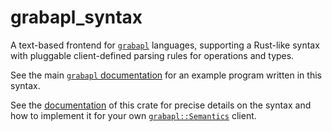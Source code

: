 # grabapl_syntax

A text-based frontend for [`grabapl`](https://crates.io/crates/grabapl) languages, supporting a Rust-like syntax with pluggable client-defined parsing rules
for operations and types.

See the main [`grabapl` documentation](https://crates.io/crates/grabapl) for an example program written in this syntax.

See the [documentation](https://docs.rs/grabapl_syntax/latest/grabapl_syntax/) of this crate for precise details on the
syntax and how to implement it for your own [`grabapl::Semantics`](https://docs.rs/grabapl/latest/grabapl/semantics/trait.Semantics.html) client.